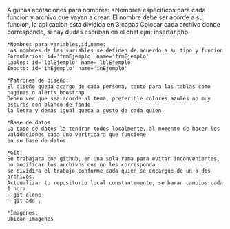 Algunas acotaciones para nombres:
    *Nombres especificos para cada funcion y archivo que vayan a crear:
    El nombre debe ser acorde a su funcion, la aplicacion esta dividida en 3 capas
    Colocar cada archivo donde corresponde, si hay dudas escriban en el chat
    ejm: insertar.php

    *Nombres para variables,id,name:
    Los nombres de las variables se definen de acuerdo a su tipo y funcion
    Formularios: id='frmEjemplo' name='frmEjemplo'
    Lables: id='lblEjemplo' name='lblEjemplo'
    Inputs: id='inEjemplo' name='inEjemplo'

    *Patrones de diseño:
    El diseño queda acargo de cada persona, tanto para las tablas como paginas o alerts boostrap
    Deben ver que sea acorde al tema, preferible colores azules no muy oscuros con blanco de fondo
    la letra y demas igual queda a gusto de cada quien.

    *Base de datos:
    La base de datos la tendran todos localmente, al momento de hacer los validaciones cada uno veriricara que funcione
    en su base de datos.

    *Git:
    Se trabajara con github, en una sola rama para evitar inconvenientes, no modificar los archivos que no les corresponda
    se dividira el trabajo conforme cada quien se encargue de un o dos archivos.
    Actuualizar tu repositorio local constantemente, se haran cambios cada 1 hora
    --git clone 
    --git add .

    *Imagenes:
    Ubicar Imagenes